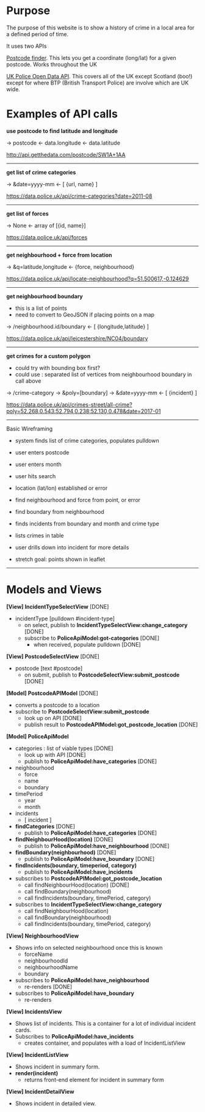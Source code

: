 Purpose
=======
The purpose of this website is to show a history of crime in a local area for a defined period of time.

It uses two APIs

[Postcode finder](https://www.getthedata.com/postcode/). This lets you get a coordinate (long/lat) for a given postcode. Works throughout the UK

[UK Police Open Data API](https://data.police.uk/docs/). This covers all of the UK except Scotland (boo!) except for where BTP (British Transport Police) are involve which are UK wide.

Examples of API calls
=====================

**use postcode to find latitude and longitude**

-> postcode
<- data.longitude
<- data.latitude

http://api.getthedata.com/postcode/SW1A+1AA

-----
**get list of crime categories**

-> &date=yyyy-mm
<- [ {url, name} ]

https://data.police.uk/api/crime-categories?date=2011-08

-----
**get list of forces**

-> None
<- array of [{id, name}]

https://data.police.uk/api/forces

-----

**get neighbourhood + force from location**

-> &q=latitude,longitude
<- {force, neighbourhood}

https://data.police.uk/api/locate-neighbourhood?q=51.500617,-0.124629

-----

**get neighbourhood boundary**

- this is a list of points
- need to convert to GeoJSON if placing points on a map

-> /neighbourhood.id/boundary
<- [ {longitude,latitude} ]

https://data.police.uk/api/leicestershire/NC04/boundary

-----

**get crimes for a custom polygon**

- could try with bounding box first?
- could use : separated list of vertices from neighbourhood boundary in call above

-> /crime-category
-> &poly=[boundary]
-> &date=yyyy-mm
<- [ {incident} ]

https://data.police.uk/api/crimes-street/all-crime?poly=52.268,0.543:52.794,0.238:52.130,0.478&date=2017-01

_____


Basic Wireframing

- system finds list of crime categories, populates pulldown


- user enters postcode
- user enters month
- user hits search


- location (lat/lon) established or error
- find neighbourhood and force from point, or error
- find boundary from neighbourhood
- finds incidents from boundary and month and crime type
- lists crimes in table
- user drills down into incident for more details
- stretch goal: points shown in leaflet

_____

Models and Views
================

**[View] IncidentTypeSelectView** [DONE]
- incidentType [pulldown #incident-type]
  - on select, publish to **IncidentTypeSelectView:change_category** [DONE]
  - subscribe to **PoliceApiModel:got-categories** [DONE]
    - when received, populate pulldown [DONE]

**[View] PostcodeSelectView** [DONE]
- postcode [text #postcode]
  - on submit, publish to **PostcodeSelectView:submit_postcode** [DONE]

**[Model] PostcodeAPIModel** [DONE]
- converts a postcode to a location
- subscribe to **PostcodeSelectView:submit_postcode**
  - look up on API [DONE]
  - publish result to **PostcodeAPIModel:got_postcode_location** [DONE]

**[Model] PoliceApiModel**
- categories : list of viable types [DONE]
  - look up with API [DONE]
  - publish to **PoliceApiModel:have_categories** [DONE]
- neighbourhood
  - force
  - name
  - boundary
- timePeriod
  - year
  - month
- incidents
  - [ incident ]
- **findCategories** [DONE]
  - publish to **PoliceApiModel:have_categories** [DONE]
- **findNeighbourHood(location)** [DONE]
  - publish to **PoliceApiModel:have_neighbourhood** [DONE]
- **findBoundary(neighbourhood)** [DONE]
  - publish to **PoliceApiModel:have_boundary** [DONE]
- **findIncidents(boundary, timeperiod, category)**
  - publish to **PoliceApiModel:have_incidents**
- subscribes to **PostcodeAPIModel:got_postcode_location**
  - call findNeighbourHood(location) [DONE]
  - call findBoundary(neighbourhood)
  - call findIncidents(boundary, timePeriod, category)
- subscribes to **IncidentTypeSelectView:change_category**
  - call findNeighbourHood(location)
  - call findBoundary(neighbourhood)
  - call findIncidents(boundary, timePeriod, category)

**[View] NeighbourhoodView**
- Shows info on selected neighbourhood once this is known
  - forceName
  - neighbourhoodId
  - neighbourhoodName
  - boundary
- subscribes to **PoliceApiModel:have_neighbourhood**
  - re-renders [DONE]
- subscribes to **PoliceApiModel:have_boundary**
  - re-renders

**[View] IncidentsView**
- Shows list of incidents. This is a container for a lot of individual incident cards.
- Subscribes to **PoliceApiModel:have_incidents**
  - creates container, and populates with a load of IncidentListView

**[View] IncidentListView**
- Shows incident in summary form.
- **render(incident)**
  - returns front-end element for incident in summary form

**[View] IncidentDetailView**
- Shows incident in detailed view.

